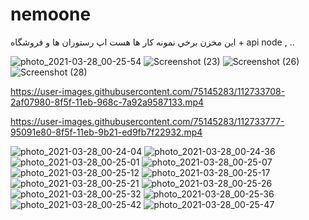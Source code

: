 # nemoone
اين مخزن برخي نمونه كار ها هست
اپ رستوران ها و فروشگاه  + api node , ..

![photo_2021-03-28_00-25-54](https://user-images.githubusercontent.com/75145283/112733680-fda3cb80-8f5e-11eb-815c-2b9fea33d3d2.jpg)
![Screenshot (23)](https://user-images.githubusercontent.com/75145283/112733681-00062580-8f5f-11eb-8abf-2444a7957f07.png)
![Screenshot (26)](https://user-images.githubusercontent.com/75145283/112733687-0eecd800-8f5f-11eb-821d-f483bbd3cb90.png)
![Screenshot (28)](https://user-images.githubusercontent.com/75145283/112733697-1a400380-8f5f-11eb-9a6e-2e558d6911bf.png)

https://user-images.githubusercontent.com/75145283/112733708-2af07980-8f5f-11eb-968c-7a92a9587133.mp4


https://user-images.githubusercontent.com/75145283/112733777-95091e80-8f5f-11eb-9b21-ed9fb7f22932.mp4

![photo_2021-03-28_00-24-04](https://user-images.githubusercontent.com/75145283/112733795-b833ce00-8f5f-11eb-895c-a366151030b0.jpg)
![photo_2021-03-28_00-24-36](https://user-images.githubusercontent.com/75145283/112733799-b964fb00-8f5f-11eb-8a57-8b6ca2a62da2.jpg)
![photo_2021-03-28_00-25-01](https://user-images.githubusercontent.com/75145283/112733801-bb2ebe80-8f5f-11eb-901f-3f58fcd6b85b.jpg)
![photo_2021-03-28_00-25-07](https://user-images.githubusercontent.com/75145283/112733804-bc5feb80-8f5f-11eb-9dc7-53236ff1385c.jpg)
![photo_2021-03-28_00-25-12](https://user-images.githubusercontent.com/75145283/112733806-bd911880-8f5f-11eb-968c-1c2053b539f5.jpg)
![photo_2021-03-28_00-25-17](https://user-images.githubusercontent.com/75145283/112733808-bec24580-8f5f-11eb-8adb-036ad2e9143d.jpg)
![photo_2021-03-28_00-25-21](https://user-images.githubusercontent.com/75145283/112733809-bff37280-8f5f-11eb-9a0a-5911f2a605d8.jpg)
![photo_2021-03-28_00-25-26](https://user-images.githubusercontent.com/75145283/112733813-c1249f80-8f5f-11eb-85cd-97e0b61ee93d.jpg)
![photo_2021-03-28_00-25-32](https://user-images.githubusercontent.com/75145283/112733815-c1bd3600-8f5f-11eb-8ddc-f7aff9dc3a1f.jpg)
![photo_2021-03-28_00-25-36](https://user-images.githubusercontent.com/75145283/112733816-c2ee6300-8f5f-11eb-80c5-4c20ebf90961.jpg)
![photo_2021-03-28_00-25-42](https://user-images.githubusercontent.com/75145283/112733818-c4b82680-8f5f-11eb-8098-2b9612023a4c.jpg)
![photo_2021-03-28_00-25-47](https://user-images.githubusercontent.com/75145283/112733821-c5e95380-8f5f-11eb-832b-200262bd7da8.jpg)
